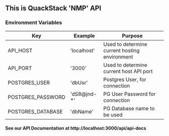 ## This is QuackStack 'NMP' API

### Environment Variables

| Key               | Example      | Purpose                                       |
| ----------------- | ------------ | --------------------------------------------- |
| API_HOST          | 'localhost'  | Used to determine current hosting environment |
| API_PORT          | '3000'       | Used to determine current host API port       |
| POSTGRES_USER     | 'dbUsr'      | Postgres User, for connection                 |
| POSTGRES_PASSWORD | 'dS8@jnd-\*' | PG User Password for connection               |
| POSTGRES_DATABASE | 'dbName'     | PG Database name to be used                   |

#### See our API Documentation at http://localhost:3000/api/api-docs
